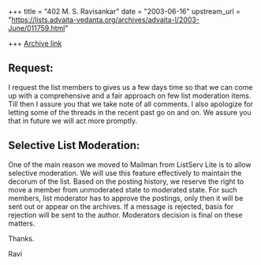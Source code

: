 +++
title = "402 M. S. Ravisankar"
date = "2003-06-16"
upstream_url = "https://lists.advaita-vedanta.org/archives/advaita-l/2003-June/011759.html"

+++
[Archive link](https://lists.advaita-vedanta.org/archives/advaita-l/2003-June/011759.html)

Request:
--------

I request  the list members to gives us a few days time so that we can come
up with a comprehensive and a fair approach on few list moderation items.
Till then I assure you that we take note of all comments. I also apologize
for letting some of the threads in the recent past go on and on. We assure
you that in future we will act more promptly.


Selective List Moderation:
--------------------------

One of the main reason we moved to Mailman from ListServ Lite is to allow
selective moderation. We will use this feature effectively to maintain the
decorum of the list. Based on the posting history, we reserve the right to
move a member from unmoderated state to moderated state. For such members,
list moderator has to approve the postings, only then it will be sent out or
appear on the archives. If a message is rejected, basis for rejection will
be sent to the author. Moderators decision is final on these matters.


Thanks.

Ravi


